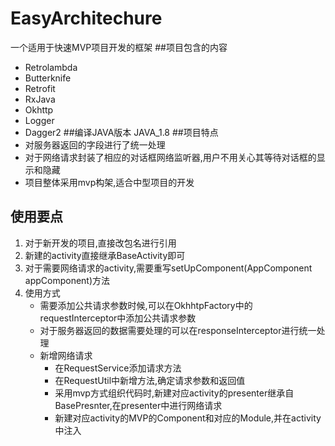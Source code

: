 # EasyArchitechure
一个适用于快速MVP项目开发的框架
##项目包含的内容
* Retrolambda
* Butterknife
* Retrofit
* RxJava
* Okhttp
* Logger
* Dagger2
##编译JAVA版本
JAVA_1.8
##项目特点
* 对服务器返回的字段进行了统一处理
* 对于网络请求封装了相应的对话框网络监听器,用户不用关心其等待对话框的显示和隐藏
* 项目整体采用mvp构架,适合中型项目的开发
## 使用要点
1. 对于新开发的项目,直接改包名进行引用
2. 新建的activity直接继承BaseActivity即可
3. 对于需要网络请求的activity,需要重写setUpComponent(AppComponent appComponent)方法
5. 使用方式
    *  需要添加公共请求参数时候,可以在OkhhtpFactory中的requestInterceptor中添加公共请求参数
    *  对于服务器返回的数据需要处理的可以在responseInterceptor进行统一处理
    *  新增网络请求
        * 在RequestService添加请求方法
        * 在RequestUtil中新增方法,确定请求参数和返回值
        * 采用mvp方式组织代码时,新建对应activity的presenter继承自BasePresnter,在presenter中进行网络请求
        *  新建对应activity的MVP的Component和对应的Module,并在activity中注入
    